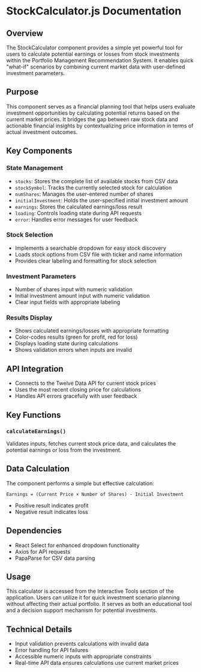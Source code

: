 # StockCalculator.js Documentation

## Overview
The StockCalculator component provides a simple yet powerful tool for users to calculate potential earnings or losses from stock investments within the Portfolio Management Recommendation System. It enables quick "what-if" scenarios by combining current market data with user-defined investment parameters.

## Purpose
This component serves as a financial planning tool that helps users evaluate investment opportunities by calculating potential returns based on the current market prices. It bridges the gap between raw stock data and actionable financial insights by contextualizing price information in terms of actual investment outcomes.

## Key Components

### State Management
- `stocks`: Stores the complete list of available stocks from CSV data
- `stockSymbol`: Tracks the currently selected stock for calculation
- `numShares`: Manages the user-entered number of shares
- `initialInvestment`: Holds the user-specified initial investment amount
- `earnings`: Stores the calculated earnings/loss result
- `loading`: Controls loading state during API requests
- `error`: Handles error messages for user feedback

### Stock Selection
- Implements a searchable dropdown for easy stock discovery
- Loads stock options from CSV file with ticker and name information
- Provides clear labeling and formatting for stock selection

### Investment Parameters
- Number of shares input with numeric validation
- Initial investment amount input with numeric validation
- Clear input fields with appropriate labeling

### Results Display
- Shows calculated earnings/losses with appropriate formatting
- Color-codes results (green for profit, red for loss)
- Displays loading state during calculations
- Shows validation errors when inputs are invalid

## API Integration
- Connects to the Twelve Data API for current stock prices
- Uses the most recent closing price for calculations
- Handles API errors gracefully with user feedback

## Key Functions

### `calculateEarnings()`
Validates inputs, fetches current stock price data, and calculates the potential earnings or loss from the investment.

## Data Calculation
The component performs a simple but effective calculation:
```
Earnings = (Current Price × Number of Shares) - Initial Investment
```
- Positive result indicates profit
- Negative result indicates loss

## Dependencies
- React Select for enhanced dropdown functionality
- Axios for API requests
- PapaParse for CSV data parsing

## Usage
This calculator is accessed from the Interactive Tools section of the application. Users can utilize it for quick investment scenario planning without affecting their actual portfolio. It serves as both an educational tool and a decision support mechanism for potential investments.

## Technical Details
- Input validation prevents calculations with invalid data
- Error handling for API failures
- Accessible numeric inputs with appropriate constraints
- Real-time API data ensures calculations use current market prices
